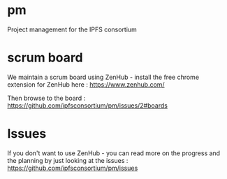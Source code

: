 # pm
Project management for the IPFS consortium

# scrum board

We maintain a scrum board using ZenHub - install the free chrome extension for ZenHub here : https://www.zenhub.com/

Then browse to the board : https://github.com/ipfsconsortium/pm/issues/2#boards

# Issues

If you don't want to use ZenHub - you can read more on the progress and the planning by just looking at the issues : https://github.com/ipfsconsortium/pm/issues
